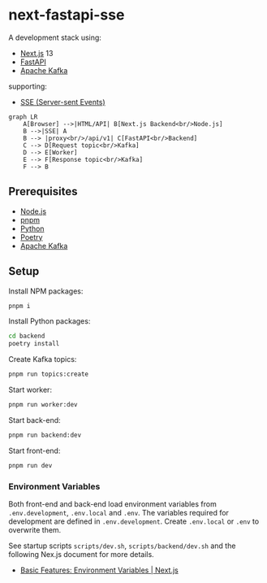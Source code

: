 # next-fastapi-sse

A development stack using:

* [Next.js](https://nextjs.org/) 13
* [FastAPI](https://fastapi.tiangolo.com/)
* [Apache Kafka](https://kafka.apache.org/)

supporting:

* [SSE (Server-sent Events)](https://developer.mozilla.org/en-US/docs/Web/API/Server-sent_events/Using_server-sent_events)

```mermaid
graph LR
    A[Browser] -->|HTML/API| B[Next.js Backend<br/>Node.js]
    B -->|SSE| A
    B --> |proxy<br/>/api/v1| C[FastAPI<br/>Backend]
    C --> D[Request topic<br/>Kafka]
    D --> E[Worker]
    E --> F[Response topic<br/>Kafka]
    F --> B
```

## Prerequisites

* [Node.js](https://nodejs.org/en/)
* [pnpm](https://pnpm.io/)
* [Python](https://www.python.org/)
* [Poetry](https://python-poetry.org/)
* [Apache Kafka](https://kafka.apache.org/)

## Setup

Install NPM packages:

```sh
pnpm i
```

Install Python packages:

```sh
cd backend
poetry install
```

Create Kafka topics:

```sh
pnpm run topics:create
```

Start worker:

```sh
pnpm run worker:dev
```

Start back-end:

```sh
pnpm run backend:dev
```

Start front-end:

```sh
pnpm run dev
```

### Environment Variables

Both front-end and back-end load environment variables from `.env.development`, `.env.local` and `.env`. The variables required for development are defined in `.env.development`. Create `.env.local` or `.env` to overwrite them.

See startup scripts `scripts/dev.sh`, `scripts/backend/dev.sh` and the following Nex.js document for more details.

* [Basic Features: Environment Variables | Next.js](https://nextjs.org/docs/basic-features/environment-variables)
